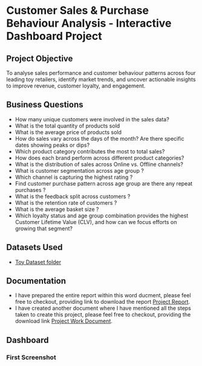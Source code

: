 # Customer Sales & Purchase Behaviour Analysis - Interactive Dashboard Project
## Project Objective
To analyse sales performance and customer behaviour patterns across four leading toy retailers, identify market trends, and uncover actionable insights to improve revenue, customer loyalty, and engagement.
## Business Questions
- How many unique customers were involved in the sales data?
-	What is the total quantity of products sold
-	What is the average price of products sold
-	How do sales vary across the days of the month? Are there specific dates showing peaks or dips?
-	Which product category contributes the most to total sales?
-	How does each brand perform across different product categories?
-	What is the distribution of sales across Online vs. Offline channels?
-	What is customer segmentation across age group ?
-	Which channel is capturing the highest rating ?
-	Find customer purchase pattern across age group are there any repeat purchases ?
-	What is the feedback split across customers ?
-	What is the retention rate of customers ?
-	What is the average basket size ?
-	Which loyalty status and age group combination provides the highest Customer Lifetime Value (CLV), and how can we focus efforts on growing that segment?
## Datasets Used
- <a href="https://github.com/Beaula23/DA_Project_on_toy_retail_industry/tree/main/Datasets">Toy Dataset folder</a>
## Documentation
- I have prepared the entire report within this word ducment, please feel free to checkout, providing link to download the report <a href="https://github.com/Beaula23/DA_Project_on_toy_retail_industry/raw/refs/heads/main/Mini%20Project%20Dashboard%20Report.docx">Project Report</a>.
- I have created another document where I have mentioned all the steps taken to create this project, please feel free to checkout, providing the download link <a href="https://github.com/Beaula23/DA_Project_on_toy_retail_industry/raw/refs/heads/main/Mini%20Project%20Work%20Document.docx">Project Work Document</a>.
## Dashboard
### First Screenshot
